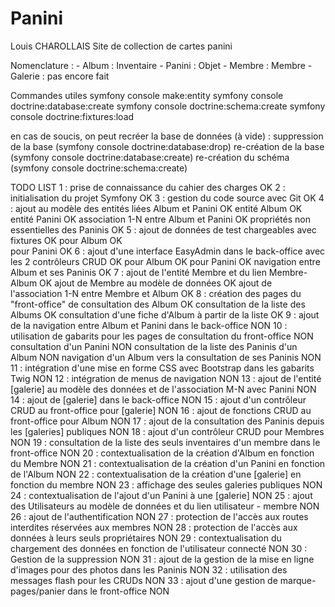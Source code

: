 # Panini
Louis CHAROLLAIS
Site de collection de cartes panini

Nomenclature :
    - Album : Inventaire
    - Panini : Objet
    - Membre : Membre
    - Galerie : pas encore fait

Commandes utiles
symfony console make:entity
symfony console doctrine:database:create
symfony console doctrine:schema:create
symfony console doctrine:fixtures:load

en cas de soucis, on peut recréer la base de données (à vide) :
suppression de la base (symfony console doctrine:database:drop)
re-création de la base (symfony console doctrine:database:create)
re-création du schéma (symfony console doctrine:schema:create)


TODO LIST
1 : prise de connaissance du cahier des charges                                                 OK
2 : initialisation du projet Symfony                                                            OK
3 : gestion du code source avec Git                                                             OK
4 : ajout au modèle des entités liées Album et Panini                                           OK
        entité Album                                                                            OK
        entité Panini                                                                           OK
        association 1-N entre Album et Panini                                                   OK
        propriétés non essentielles des Paninis                                                 OK
5 : ajout de données de test chargeables avec fixtures                                          OK
        pour Album                                                                              OK                            
        pour Panini                                                                             OK
6 : ajout d'une interface EasyAdmin dans le back-office avec les 2 contrôleurs CRUD             OK
        pour Album                                                                              OK
        pour Panini                                                                             OK
        navigation entre Album et ses Paninis                                                   OK
7 : ajout de l'entité Membre et du lien Membre-Album                                            OK
        ajout de Membre au modèle de données                                                    OK
        ajout de l'association 1-N entre Membre et Album                                        OK
8 : création des pages du "front-office" de consultation des Album                              OK
        consultation de la liste des Albums                                                     OK
        consultation d'une fiche d'Album à partir de la liste                                   OK
9 : ajout de la navigation entre Album et Panini dans le back-office                        NON
10 : utilisation de gabarits pour les pages de consultation du front-office                 NON
        consultation d'un Panini                                                            NON
        consultation de la liste des Paninis d'un Album                                     NON
        navigation d'un Album vers la consultation de ses Paninis                           NON
11 : intégration d'une mise en forme CSS avec Bootstrap dans les gabarits Twig              NON
12 : intégration de menus de navigation                                                     NON
13 : ajout de l'entité [galerie] au modèle des données et de l'association M-N avec Panini  NON
14 : ajout de [galerie] dans le back-office                                                 NON
15 : ajout d'un contrôleur CRUD au front-office pour [galerie]                              NON
16 : ajout de fonctions CRUD au front-office pour Album                                     NON
17 : ajout de la consultation des Paninis depuis les [galeries] publiques                   NON
18 : ajout d'un contrôleur CRUD pour Membres                                                NON
19 : consultation de la liste des seuls inventaires d'un membre dans le front-office        NON
20 : contextualisation de la création d'Album en fonction du Membre                         NON
21 : contextualisation de la création d'un Panini en fonction de l'Album                    NON
22 : contextualisation de la création d'une [galerie] en fonction du membre                 NON
23 : affichage des seules galeries publiques                                                NON
24 : contextualisation de l'ajout d'un Panini à une [galerie]                               NON
25 : ajout des Utilisateurs au modèle de données et du lien utilisateur - membre            NON
26 : ajout de l'authentification                                                            NON
27 : protection de l'accès aux routes interdites réservées aux membres                      NON
28 : protection de l'accès aux données à leurs seuls propriétaires                          NON
29 : contextualisation du chargement des données en fonction de l'utilisateur connecté      NON
30 : Gestion de la suppression                                                              NON
31 : ajout de la gestion de la mise en ligne d'images pour des photos dans les Paninis      NON
32 : utilisation des messages flash pour les CRUDs                                          NON
33 : ajout d'une gestion de marque-pages/panier dans le front-office                        NON